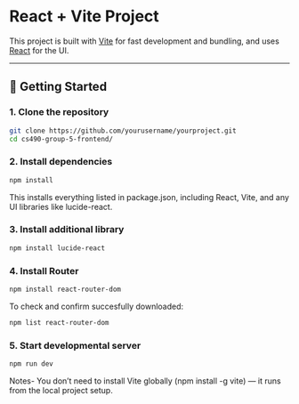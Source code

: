 # React + Vite Project

This project is built with [Vite](https://vitejs.dev/) for fast development and bundling, and uses [React](https://react.dev/) for the UI.

---

## 🚀 Getting Started

### 1. Clone the repository
```bash
git clone https://github.com/yourusername/yourproject.git
cd cs490-group-5-frontend/
```
### 2. Install dependencies
```bash
npm install
```
This installs everything listed in package.json, including React, Vite, and any UI libraries like lucide-react.

### 3. Install additional library
```bash
npm install lucide-react
```

### 4. Install Router
```bash
npm install react-router-dom
```

To check and confirm succesfully downloaded: 
```bash
npm list react-router-dom
```

### 5. Start developmental server
```bash
npm run dev
```

Notes-
You don’t need to install Vite globally (npm install -g vite) — it runs from the local project setup.

